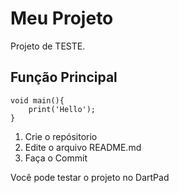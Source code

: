 # **Meu Projeto**
Projeto de TESTE.

## **Função Principal**
```
void main(){
    print('Hello');
}
```

  1. Crie o repósitorio
  2. Edite o arquivo README.md
  3. Faça o Commit

  Você pode testar o projeto no DartPad
